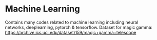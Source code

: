 # Machine Learning
Contains many codes related to machine learning including neural networks, deeplearning, pytorch & tensorflow.
Dataset for magic gamma: https://archive.ics.uci.edu/dataset/159/magic+gamma+telescope
